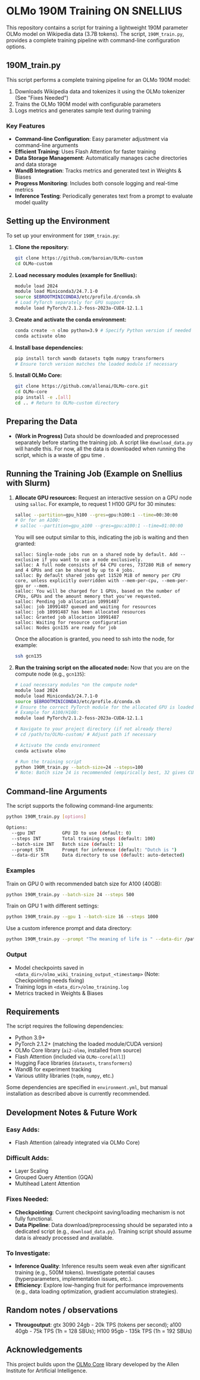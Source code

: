 # OLMo 190M Training ON SNELLIUS

This repository contains a script for training a lightweight 190M parameter OLMo model on Wikipedia data (3.7B tokens). The script, `190M_train.py`, provides a complete training pipeline with command-line configuration options.

## 190M_train.py

This script performs a complete training pipeline for an OLMo 190M model:

1.  Downloads Wikipedia data and tokenizes it using the OLMo tokenizer (See "Fixes Needed")
2.  Trains the OLMo 190M model with configurable parameters
3.  Logs metrics and generates sample text during training

### Key Features

-   **Command-line Configuration**: Easy parameter adjustment via command-line arguments
-   **Efficient Training**: Uses Flash Attention for faster training
-   **Data Storage Management**: Automatically manages cache directories and data storage
-   **WandB Integration**: Tracks metrics and generated text in Weights & Biases
-   **Progress Monitoring**: Includes both console logging and real-time metrics
-   **Inference Testing**: Periodically generates text from a prompt to evaluate model quality

## Setting up the Environment

To set up your environment for `190M_train.py`:

1.  **Clone the repository:**
    ```bash
    git clone https://github.com/baroian/OLMo-custom
    cd OLMo-custom
    ```

2.  **Load necessary modules (example for Snellius):**
    ```bash
    module load 2024
    module load Miniconda3/24.7.1-0
    source $EBROOTMINICONDA3/etc/profile.d/conda.sh
    # Load PyTorch separately for GPU support
    module load PyTorch/2.1.2-foss-2023a-CUDA-12.1.1
    ```

3.  **Create and activate the conda environment:**
    ```bash
    conda create -n olmo python=3.9 # Specify Python version if needed
    conda activate olmo
    ```

4.  **Install base dependencies:**
    ```bash
    pip install torch wandb datasets tqdm numpy transformers
    # Ensure torch version matches the loaded module if necessary
    ```

5.  **Install OLMo Core:**
    ```bash
    git clone https://github.com/allenai/OLMo-core.git
    cd OLMo-core
    pip install -e .[all]
    cd .. # Return to OLMo-custom directory
    ```

## Preparing the Data

*   **(Work in Progress)** Data should be downloaded and preprocessed separately before starting the training job. A script like `download_data.py` will handle this. For now, all the data is downloaded when running the script, which is a waste of gpu time .

## Running the Training Job (Example on Snellius with Slurm)

1.  **Allocate GPU resources:**
    Request an interactive session on a GPU node using `salloc`. For example, to request 1 H100 GPU for 30 minutes:
    ```bash
    salloc --partition=gpu_h100 --gres=gpu:h100:1 --time=00:30:00
    # Or for an A100:
    # salloc --partition=gpu_a100 --gres=gpu:a100:1 --time=01:00:00
    ```
    You will see output similar to this, indicating the job is waiting and then granted:
    ```text
    salloc: Single-node jobs run on a shared node by default. Add --exclusive if you want to use a node exclusively.
    salloc: A full node consists of 64 CPU cores, 737280 MiB of memory and 4 GPUs and can be shared by up to 4 jobs.
    salloc: By default shared jobs get 11520 MiB of memory per CPU core, unless explicitly overridden with --mem-per-cpu, --mem-per-gpu or --mem.
    salloc: You will be charged for 1 GPUs, based on the number of CPUs, GPUs and the amount memory that you've requested.
    salloc: Pending job allocation 10991487
    salloc: job 10991487 queued and waiting for resources
    salloc: job 10991487 has been allocated resources
    salloc: Granted job allocation 10991487
    salloc: Waiting for resource configuration
    salloc: Nodes gcn135 are ready for job
    ```
    Once the allocation is granted, you need to ssh into the node, for example:
    
    ```bash
    ssh gcn135
    ```


2.  **Run the training script on the allocated node:**
    Now that you are on the compute node (e.g., `gcn135`):
    ```bash
    # Load necessary modules *on the compute node*
    module load 2024
    module load Miniconda3/24.7.1-0
    source $EBROOTMINICONDA3/etc/profile.d/conda.sh
    # Ensure the correct PyTorch module for the allocated GPU is loaded
    # Example for A100/H100:
    module load PyTorch/2.1.2-foss-2023a-CUDA-12.1.1

    # Navigate to your project directory (if not already there)
    # cd /path/to/OLMo-custom/ # Adjust path if necessary

    # Activate the conda environment
    conda activate olmo

    # Run the training script
    python 190M_train.py --batch-size=24 --steps=100
    # Note: Batch size 24 is recommended (empirically best, 32 gives CUDA out of memory) for a 40GB A100 GPU. Adjust accordingly for H100 or other GPUs.
    ```

## Command-line Arguments

The script supports the following command-line arguments:

```bash
python 190M_train.py [options]

Options:
  --gpu INT          GPU ID to use (default: 0)
  --steps INT        Total training steps (default: 100)
  --batch-size INT   Batch size (default: 1)
  --prompt STR       Prompt for inference (default: "Dutch is ")
  --data-dir STR     Data directory to use (default: auto-detected)
```

### Examples

Train on GPU 0 with recommended batch size for A100 (40GB):
```bash
python 190M_train.py --batch-size 24 --steps 500
```

Train on GPU 1 with different settings:
```bash
python 190M_train.py --gpu 1 --batch-size 16 --steps 1000
```

Use a custom inference prompt and data directory:
```bash
python 190M_train.py --prompt "The meaning of life is " --data-dir /path/to/data
```

### Output

-   Model checkpoints saved in `<data_dir>/olmo_wiki_training_output_<timestamp>` (Note: Checkpointing needs fixing)
-   Training logs in `<data_dir>/olmo_training.log`
-   Metrics tracked in Weights & Biases

## Requirements

The script requires the following dependencies:

-   Python 3.9+
-   PyTorch 2.1.2+ (matching the loaded module/CUDA version)
-   OLMo Core library (`ai2-olmo`, installed from source)
-   Flash Attention (included via `OLMo-core[all]`)
-   Hugging Face libraries (`datasets`, `transformers`)
-   WandB for experiment tracking
-   Various utility libraries (`tqdm`, `numpy`, etc.)

Some dependencies are specified in `environment.yml`, but manual installation as described above is currently recommended.

## Development Notes & Future Work

### Easy Adds:
-   Flash Attention (already integrated via OLMo Core)

### Difficult Adds:
-   Layer Scaling
-   Grouped Query Attention (GQA)
-   Multihead Latent Attention

### Fixes Needed:
-   **Checkpointing**: Current checkpoint saving/loading mechanism is not fully functional.
-   **Data Pipeline**: Data download/preprocessing should be separated into a dedicated script (e.g., `download_data.py`). Training script should assume data is already processed and available.

### To Investigate:
-   **Inference Quality**: Inference results seem weak even after significant training (e.g., 500M tokens). Investigate potential causes (hyperparameters, implementation issues, etc.).
-   **Efficiency**: Explore low-hanging fruit for performance improvements (e.g., data loading optimization, gradient accumulation strategies).


## Random notes / observations

- **Througoutput**:  gtx 3090 24gb - 20k TPS (tokens per second);  a100 40gb - 75k TPS (1h = 128 SBUs); H100 95gb - 135k TPS (1h = 192 SBUs)


## Acknowledgements

This project builds upon the [OLMo Core](https://github.com/allenai/OLMo-core) library developed by the Allen Institute for Artificial Intelligence.
